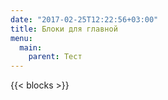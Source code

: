 ```yaml
---
date: "2017-02-25T12:22:56+03:00"
title: Блоки для главной
menu: 
  main:
    parent: Тест
---
```


{{< blocks >}}